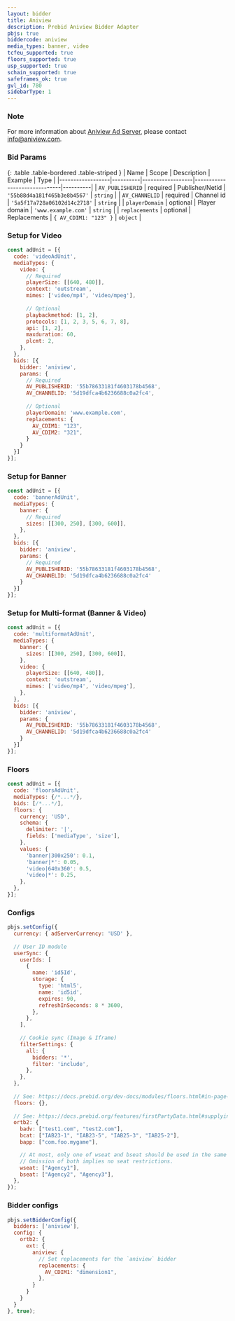 ```yaml
---
layout: bidder
title: Aniview
description: Prebid Aniview Bidder Adapter
pbjs: true
biddercode: aniview
media_types: banner, video
tcfeu_supported: true
floors_supported: true
usp_supported: true
schain_supported: true
safeframes_ok: true
gvl_id: 780
sidebarType: 1
---
```


### Note

For more information about [Aniview Ad Server](https://www.aniview.com/), please contact <info@aniview.com>.

### Bid Params

{: .table .table-bordered .table-striped }
| Name             | Scope    | Description      | Example                      | Type     |
|------------------|----------|------------------|------------------------------|----------|
| `AV_PUBLISHERID` | required | Publisher/Netid  | `'55b88d4a181f465b3e8b4567'` | `string` |
| `AV_CHANNELID`   | required | Channel id       | `'5a5f17a728a06102d14c2718'` | `string` |
| `playerDomain`   | optional | Player domain    | `'www.example.com'`          | `string` |
| `replacements`   | optional | Replacements     | `{ AV_CDIM1: "123" }`        | `object` |

### Setup for Video

```javascript
const adUnit = [{
  code: 'videoAdUnit',
  mediaTypes: {
    video: {
      // Required
      playerSize: [[640, 480]],
      context: 'outstream',
      mimes: ['video/mp4', 'video/mpeg'],
      
      // Optional
      playbackmethod: [1, 2],
      protocols: [1, 2, 3, 5, 6, 7, 8],
      api: [1, 2],
      maxduration: 60,
      plcmt: 2,
    },
  },
  bids: [{
    bidder: 'aniview',
    params: {
      // Required
      AV_PUBLISHERID: '55b78633181f4603178b4568',
      AV_CHANNELID: '5d19dfca4b6236688c0a2fc4',
        
      // Optional
      playerDomain: 'www.example.com',
      replacements: { 
        AV_CDIM1: "123",
        AV_CDIM2: "321",
      }
    }
  }]
}];
```

### Setup for Banner

```javascript
const adUnit = [{
  code: 'bannerAdUnit',
  mediaTypes: {
    banner: {
      // Required
      sizes: [[300, 250], [300, 600]],
    },
  },
  bids: [{
    bidder: 'aniview',
    params: {
      // Required
      AV_PUBLISHERID: '55b78633181f4603178b4568',
      AV_CHANNELID: '5d19dfca4b6236688c0a2fc4'
    }
  }]
}];
```

### Setup for Multi-format (Banner & Video)

```javascript
const adUnit = [{
  code: 'multiformatAdUnit',
  mediaTypes: {
    banner: {
      sizes: [[300, 250], [300, 600]],
    },
    video: {
      playerSize: [[640, 480]],
      context: 'outstream',
      mimes: ['video/mp4', 'video/mpeg'],
    },
  },
  bids: [{
    bidder: 'aniview',
    params: {
      AV_PUBLISHERID: '55b78633181f4603178b4568',
      AV_CHANNELID: '5d19dfca4b6236688c0a2fc4'
    }
  }]
}];
```

### Floors

```javascript
const adUnit = [{
  code: 'floorsAdUnit',
  mediaTypes: {/*...*/},
  bids: [/*...*/],
  floors: {
    currency: 'USD',
    schema: {
      delimiter: '|',
      fields: ['mediaType', 'size'],
    }, 
    values: {
      'banner|300x250': 0.1,
      'banner|*': 0.05,
      'video|640x360': 0.5,
      'video|*': 0.25,
    },
  },
}];
```

### Configs

```javascript
pbjs.setConfig({
  currency: { adServerCurrency: 'USD' },
  
  // User ID module
  userSync: {
    userIds: [
      {
        name: 'id5Id',
        storage: {
          type: 'html5',
          name: 'id5id',
          expires: 90,
          refreshInSeconds: 8 * 3600,
        },
      },
    ],
      
    // Cookie sync (Image & Iframe)
    filterSettings: {
      all: {
        bidders: '*',
        filter: 'include',
      },
    },
  },
    
  // See: https://docs.prebid.org/dev-docs/modules/floors.html#in-page-interface
  floors: {},
    
  // See: https://docs.prebid.org/features/firstPartyData.html#supplying-global-data
  ortb2: {
    badv: ["test1.com", "test2.com"],
    bcat: ["IAB23-1", "IAB23-5", "IAB25-3", "IAB25-2"],
    bapp: ["com.foo.mygame"],

    // At most, only one of wseat and bseat should be used in the same request.
    // Omission of both implies no seat restrictions.
    wseat: ["Agency1"],
    bseat: ["Agency2", "Agency3"],
  },
});
```

### Bidder configs

```javascript
pbjs.setBidderConfig({
  bidders: ['aniview'],
  config: {
    ortb2: {
      ext: {
        aniview: {
          // Set replacements for the `aniview` bidder
          replacements: {
            AV_CDIM1: "dimension1",
          },
        }
      }
    }
  }
}, true);
```

